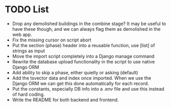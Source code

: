 # TODO List

- Drop any demolished buildings in the combine stage? It may be useful to have
  these though, and we can always flag them as demolished in the web app.
- Fix the missing cursor on script abort
- Put the section (phase) header into a reusable function, use [list] of strings
  as input
- Move the import script completely into a Django manage command
- Rewrite the database upload functionality in the script to use native Django
  ORM
- Add ability to skip a phase, either quietly or asking (default)
- Add the tsvector data and index once imported. When we use the Django ORM we
  can get this done automatically for each record.
- Put the constants, especially DB info into a .env file and use this instead of
  hard coding.
- Write the README for both backend and frontend.
